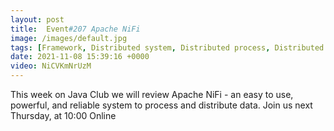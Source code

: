 ```yaml
---
layout: post
title:  Event#207 Apache NiFi
image: /images/default.jpg
tags: [Framework, Distributed system, Distributed process, Distributed data]
date: 2021-11-08 15:39:16 +0000
video: NiCVKmNrUzM
---
```


This week on Java Club we will review Apache NiFi - an easy to use, powerful, and reliable system to process and distribute data.
Join us next Thursday, at 10:00 Online
